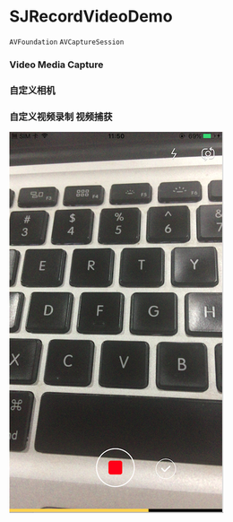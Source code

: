 # SJRecordVideoDemo
`AVFoundation` `AVCaptureSession`
### Video Media Capture 
### 自定义相机
### 自定义视频录制 视频捕获   
 ![image](https://github.com/hsjcom/SJRecordVideoDemo/blob/master/69B12FB2-294B-45F0-8AEF-639BA6ECA072.png)
